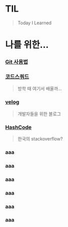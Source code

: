 ﻿# TIL
>Today I Learned

# 나를 위한...

### [Git 사용법](https://rogerdudler.github.io/git-guide/index.ko.html)

### [코드스쿼드](https://codesquad.kr/)
> 방학 때 여기서 배울까...

### [velog](https://velog.io/)
> 개발자들을 위한 블로그

### [HashCode](https://hashcode.co.kr/)
> 한국의 stackoverflow?

### aaa
### aaa
### aaa
### aaa
### aaa
### aaa
